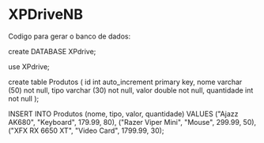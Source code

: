 # XPDriveNB
Codigo para gerar o banco de dados:

create DATABASE XPdrive;

use XPdrive;

create table Produtos ( id int auto_increment primary key, nome varchar (50) not null, tipo varchar (30) not null, valor double not null, quantidade int not null );

INSERT INTO Produtos (nome, tipo, valor, quantidade) VALUES ("Ajazz AK680", "Keyboard", 179.99, 80), ("Razer Viper Mini", "Mouse", 299.99, 50), ("XFX RX 6650 XT", "Video Card", 1799.99, 30);
